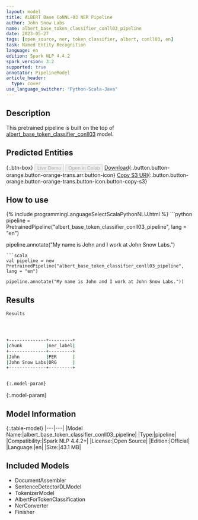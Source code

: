 ```yaml
---
layout: model
title: ALBERT Base CoNNL-03 NER Pipeline
author: John Snow Labs
name: albert_base_token_classifier_conll03_pipeline
date: 2023-05-27
tags: [open_source, ner, token_classifier, albert, conll03, en]
task: Named Entity Recognition
language: en
edition: Spark NLP 4.4.2
spark_version: 3.2
supported: true
annotator: PipelineModel
article_header:
  type: cover
use_language_switcher: "Python-Scala-Java"
---
```


## Description

This pretrained pipeline is built on the top of [albert_base_token_classifier_conll03](https://nlp.johnsnowlabs.com/2021/09/26/albert_base_token_classifier_conll03_en.html) model.

## Predicted Entities



{:.btn-box}
<button class="button button-orange" disabled>Live Demo</button>
<button class="button button-orange" disabled>Open in Colab</button>
[Download](https://s3.amazonaws.com/auxdata.johnsnowlabs.com/public/models/albert_base_token_classifier_conll03_pipeline_en_4.4.2_3.2_1685210192233.zip){:.button.button-orange.button-orange-trans.arr.button-icon}
[Copy S3 URI](s3://auxdata.johnsnowlabs.com/public/models/albert_base_token_classifier_conll03_pipeline_en_4.4.2_3.2_1685210192233.zip){:.button.button-orange.button-orange-trans.button-icon.button-copy-s3}

## How to use



<div class="tabs-box" markdown="1">
{% include programmingLanguageSelectScalaPythonNLU.html %}
```python
pipeline = PretrainedPipeline("albert_base_token_classifier_conll03_pipeline", lang = "en")

pipeline.annotate("My name is John and I work at John Snow Labs.")
```
```scala
val pipeline = new PretrainedPipeline("albert_base_token_classifier_conll03_pipeline", lang = "en")

pipeline.annotate("My name is John and I work at John Snow Labs."))
```
</div>

## Results

```bash
Results




+--------------+---------+
|chunk         |ner_label|
+--------------+---------+
|John          |PER      |
|John Snow Labs|ORG      |
+--------------+---------+


{:.model-param}
```

{:.model-param}
## Model Information

{:.table-model}
|---|---|
|Model Name:|albert_base_token_classifier_conll03_pipeline|
|Type:|pipeline|
|Compatibility:|Spark NLP 4.4.2+|
|License:|Open Source|
|Edition:|Official|
|Language:|en|
|Size:|43.1 MB|

## Included Models

- DocumentAssembler
- SentenceDetectorDLModel
- TokenizerModel
- AlbertForTokenClassification
- NerConverter
- Finisher